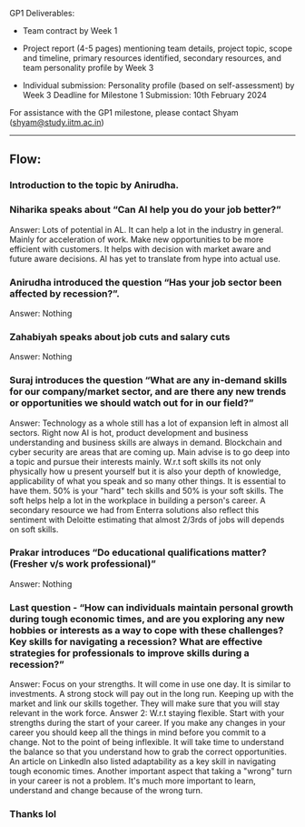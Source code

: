 GP1 Deliverables:

- Team contract by Week 1

- Project report (4-5 pages) mentioning team details, project topic, scope and timeline,
  primary resources identified, secondary resources, and team personality profile by Week 3

- Individual submission: Personality profile (based on self-assessment) by Week 3
  Deadline for Milestone 1 Submission: 10th February 2024

For assistance with the GP1 milestone, please contact Shyam (shyam@study.iitm.ac.in)

---

## Flow:

### Introduction to the topic by Anirudha.

### Niharika speaks about “Can AI help you do your job better?”

Answer: Lots of potential in AL. It can help a lot in the industry in general. Mainly for acceleration of work. Make new opportunities to be more efficient with customers. It helps with decision with market aware and future aware decisions. AI has yet to translate from hype into actual use.

### Anirudha introduced the question “Has your job sector been affected by recession?”.

Answer: Nothing

### Zahabiyah speaks about job cuts and salary cuts

Answer: Nothing

### Suraj introduces the question “What are any in-demand skills for our company/market sector, and are there any new trends or opportunities we should watch out for in our field?”

Answer: Technology as a whole still has a lot of expansion left in almost all sectors. Right now AI is hot, product development and business understanding and business skills are always in demand. Blockchain and cyber security are areas that are coming up. Main advise is to go deep into a topic and pursue their interests mainly. W.r.t soft skills its not only physically how u present yourself but it is also your depth of knowledge, applicability of what you speak and so many other things. It is essential to have them. 50% is your "hard" tech skills and 50% is your soft skills. The soft helps help a lot in the workplace in building a person's career. A secondary resource we had  from Enterra solutions also reflect this sentiment with Deloitte estimating that almost 2/3rds of jobs will depends on soft skills.

### Prakar introduces “Do educational qualifications matter? (Fresher v/s work professional)”

Answer: Nothing

### Last question - “How can individuals maintain personal growth during tough economic times, and are you exploring any new hobbies or interests as a way to cope with these challenges? Key skills for navigating a recession? What are effective strategies for professionals to improve skills during a recession?”

Answer: Focus on your strengths. It will come in use one day. It is similar to investments. A strong stock will pay out in the long run. Keeping up with the market and link our skills together. They will make sure that you will stay relevant in the work force.
Answer 2: W.r.t staying flexible. Start with your strengths during the start of your career. If you make any changes in your career you should keep all the things in mind before you commit to a change. Not to the point of being inflexible. It will take time to understand the balance so that you understand how to grab the correct opportunities. An article on LinkedIn also listed adaptability as a key skill in navigating tough economic times. Another important aspect that taking a "wrong" turn in your career is not a problem. It's much more important to learn, understand and change because of the wrong turn.

### Thanks lol
